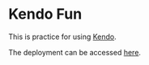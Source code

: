 # Kendo Fun

This is practice for using [Kendo](https://docs.telerik.com/kendo-ui/intro/first-steps).

The deployment can be accessed [here](https://hayleyw7.github.io/kendoFun/).
